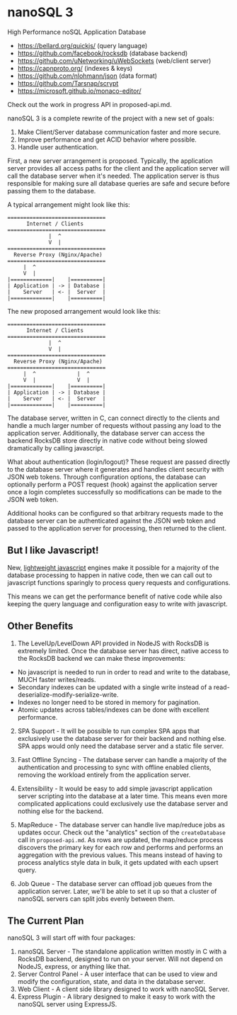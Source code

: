 # nanoSQL 3

High Performance noSQL Application Database

- https://bellard.org/quickjs/ (query language)
- https://github.com/facebook/rocksdb (database backend)
- https://github.com/uNetworking/uWebSockets (web/client server)
- https://capnproto.org/ (indexes & keys)
- https://github.com/nlohmann/json (data format)
- https://github.com/Tarsnap/scrypt
- https://microsoft.github.io/monaco-editor/

Check out the work in progress API in proposed-api.md.

nanoSQL 3 is a complete rewrite of the project with a new set of goals:

1. Make Client/Server database communication faster and more secure.
2. Improve performance and get ACID behavior where possible.
3. Handle user authentication.

First, a new server arrangement is proposed.  Typically, the application server provides all access paths for the client and the application server will call the database server when it's needed.  The application server is thus responsible for making sure all database queries are safe and secure before passing them to the database.

A typical arrangement might look like this:

```
===============================
      Internet / Clients
===============================
             |  ^
             V  |
===============================
  Reverse Proxy (Nginx/Apache)
===============================
     |  ^       
     V  |           
|=============|    |==========|
| Application | -> | Database |
|    Server   | <- |  Server  |
|=============|    |==========|
```

The new proposed arrangement would look like this:

```
===============================
      Internet / Clients
===============================
             |  ^
             V  |
===============================
  Reverse Proxy (Nginx/Apache)
===============================
     |  ^             |  ^
     V  |             V  |
|=============|    |==========|
| Application | -> | Database |
|    Server   | <- |  Server  |
|=============|    |==========|
```

The database server, written in C, can connect directly to the clients and handle a much larger number of requests without passing any load to the application server.  Additionally, the database server can access the backend RocksDB store directly in native code without being slowed dramatically by calling javascript.

What about authentication (login/logout)?  These request are passed directly to the database server where it generates and handles client security with JSON web tokens.  Through configuration options, the database can optionally perform a POST request (hook) against the application server once a login completes successfully so modifications can be made to the JSON web token.  

Additional hooks can be configured so that arbitrary requests made to the database server can be authenticated against the JSON web token and passed to the application server for processing, then returned to the client.

## But I like Javascript!

New, [lightweight javascript](https://bellard.org/quickjs/) engines make it possible for a majority of the database processing to happen in native code, then we can call out to javascript functions sparingly to process query requests and configurations.

This means we can get the performance benefit of native code while also keeping the query language and configuration easy to write with javascript.

## Other Benefits

1. The LevelUp/LevelDown API provided in NodeJS with RocksDB is extremely limited.  Once the database server has direct, native access to the RocksDB backend we can make these improvements:
- No javascript is needed to run in order to read and write to the database, MUCH faster writes/reads.
- Secondary indexes can be updated with a single write instead of a read-deserialize-modify-serialize-write.
- Indexes no longer need to be stored in memory for pagination.
- Atomic updates across tables/indexes can be done with excellent performance.

2. SPA Support - It will be possible to run complex SPA apps that exclusively use the database server for their backend and nothing else.  SPA apps would only need the database server and a static file server.

3. Fast Offline Syncing - The database server can handle a majority of the authentication and processing to sync with offline enabled clients, removing the workload entirely from the application server.

4. Extensibility - It would be easy to add simple javascript application server scripting into the database at a later time.  This means even more complicated applications could exclusively use the database server and nothing else for the backend. 

5. MapReduce - The database server can handle live map/reduce jobs as updates occur.  Check out the "analytics" section of the `createDatabase` call in `proposed-api.md`.  As rows are updated, the map/reduce process discovers the primary key for each row and performs and performs an aggregation with the previous values.  This means instead of having to process analytics style data in bulk, it gets updated with each upsert query.

6. Job Queue - The database server can offload job queues from the application server.  Later, we'll be able to set it up so that a cluster of nanoSQL servers can split jobs evenly between them.

## The Current Plan
nanoSQL 3 will start off with four packages:
1. nanoSQL Server - The standalone application written mostly in C with a RocksDB backend, designed to run on your server.  Will not depend on NodeJS, express, or anything like that.
2. Server Control Panel - A user interface that can be used to view and modify the configuration, state, and data in the database server.
3. Web Client - A client side library designed to work with nanoSQL Server.
4. Express Plugin - A library designed to make it easy to work with the nanoSQL server using ExpressJS.